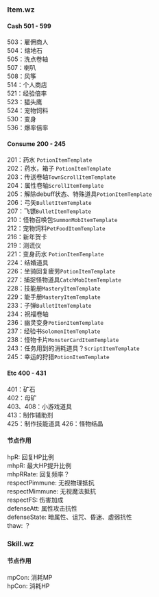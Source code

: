 ### Item.wz

#### Cash 501 - 599

503：雇佣商人  
504：缩地石  
505：洗点卷轴  
507：喇叭  
508：风筝  
514：个人商店  
521：经验倍率  
523：猫头鹰  
524：宠物饲料  
530：变身  
536：爆率倍率  


#### Consume 200 - 245

201：药水 `PotionItemTemplate`  
202：药水，箱子 `PotionItemTemplate`  
203：传送卷轴`TownScrollItemTemplate`  
204：属性卷轴`ScrollItemTemplate`  
205：解除debuff状态、特殊道具`PotionItemTemplate`  
206：弓矢`BulletItemTemplate`  
207：飞镖`BulletItemTemplate`  
210：怪物召唤包`SummonMobItemTemplate`   
212：宠物饲料`PetFoodItemTemplate`  
216：新年贺卡  
219：测谎仪  
221：变身药水  `PotionItemTemplate`  
224：结婚道具  
226：坐骑回复疲劳`PotionItemTemplate`  
227：捕捉怪物道具`CatchMobItemTemplate`  
228：技能册`MasteryItemTemplate`  
229：能手册`MasteryItemTemplate`  
233：子弹`BulletItemTemplate`  
234：祝福卷轴  
236：幽灵变身`PotionItemTemplate`  
237：经验书`SolomenItemTemplate`  
238：怪物卡片`MonsterCardItemTemplate`  
243：任务用到的消耗道具？`ScriptItemTemplate`  
245：幸运的狩猎`PotionItemTemplate`  


#### Etc 400 - 431

401：矿石  
402：母矿  
403、408：小游戏道具  
413：制作辅助剂  
425：制作技能道具
426：怪物结晶

#### 节点作用

hpR: 回复HP比例  
mhpR: 最大HP提升比例  
mhpRRate: 回复频率？  
respectPimmune: 无视物理抵抗  
respectMimmune: 无视魔法抵抗  
respectFS: 伤害加成  
defenseAtt: 属性攻击抗性  
defenseState: 暗属性、诅咒、昏迷、虚弱抗性  
thaw: ？  


### Skill.wz


#### 节点作用

mpCon: 消耗MP  
hpCon: 消耗HP  